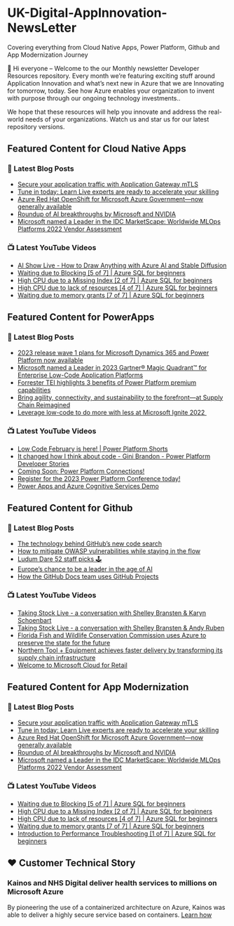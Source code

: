# UK-Digital-AppInnovation-NewsLetter

Covering everything from Cloud Native Apps, Power Platform, Github and App Modernization Journey

👋 Hi everyone – Welcome to the our Monthly newsletter Developer Resources repository. Every month we’re featuring exciting stuff around Application Innovation and what’s next new in Azure that we are Innovating for tomorrow, today. See how Azure enables your organization to invent with purpose through our ongoing technology investments..


We hope that these resources will help you innovate and address the real-world needs of your organizations. Watch us and star us for our latest repository versions.

## Featured Content for Cloud Native Apps


### 📝 Latest Blog Posts

    
<!-- BLOGCNA:START -->
- [Secure your application traffic with Application Gateway mTLS](https://azure.microsoft.com/blog/secure-your-application-traffic-with-application-gateway-mtls/)
- [Tune in today: Learn Live experts are ready to accelerate your skilling](https://azure.microsoft.com/blog/tune-in-today-learn-live-experts-are-ready-to-accelerate-your-skilling/)
- [Azure Red Hat OpenShift for Microsoft Azure Government—now generally available](https://azure.microsoft.com/blog/azure-red-hat-openshift-for-microsoft-azure-government-now-generally-available/)
- [Roundup of AI breakthroughs by Microsoft and NVIDIA](https://azure.microsoft.com/blog/roundup-of-ai-breakthroughs-by-microsoft-and-nvidia/)
- [Microsoft named a Leader in the IDC MarketScape: Worldwide MLOps Platforms 2022 Vendor Assessment](https://azure.microsoft.com/blog/microsoft-named-a-leader-in-the-idc-marketscape-worldwide-mlops-platforms-2022-vendor-assessment/)
<!-- BLOGCNA:END -->

### 📺 Latest YouTube Videos

 
<!-- YOUTUBECNA:START -->
- [AI Show Live - How to Draw Anything with Azure AI and Stable Diffusion](https://www.youtube.com/watch?v=rkR3oxHYTQk)
- [Waiting due to Blocking [5 of 7] | Azure SQL for beginners](https://www.youtube.com/watch?v=rj8OWl0ffH8)
- [High CPU due to a Missing Index [2 of 7] | Azure SQL for beginners](https://www.youtube.com/watch?v=l1Kr4VRT4-k)
- [High CPU due to lack of resources [4 of 7] | Azure SQL for beginners](https://www.youtube.com/watch?v=ki6GeQOX-do)
- [Waiting due to memory grants [7 of 7] | Azure SQL for beginners](https://www.youtube.com/watch?v=kzc-LX7T1lg)
<!-- YOUTUBECNA:END -->

##  Featured Content for PowerApps
### 📝 Latest Blog Posts
<!-- BLOGPOWER:START -->
- [2023 release wave 1 plans for Microsoft Dynamics 365 and Power Platform now available](https://cloudblogs.microsoft.com/dynamics365/bdm/2023/01/25/2023-release-wave-1-plans-for-microsoft-dynamics-365-and-power-platform-now-available/)
- [Microsoft named a Leader in 2023 Gartner® Magic Quadrant™ for Enterprise Low-Code Application Platforms](https://powerapps.microsoft.com/en-us/blog/microsoft-named-a-leader-in-2023-gartner-magic-quadrant-for-enterprise-low-code-application-platforms/)
- [Forrester TEI highlights 3 benefits of Power Platform premium capabilities](https://cloudblogs.microsoft.com/powerplatform/2022/11/28/forrester-tei-highlights-3-benefits-of-power-platform-premium-capabilities/)
- [Bring agility, connectivity, and sustainability to the forefront—at Supply Chain Reimagined](https://cloudblogs.microsoft.com/dynamics365/bdm/2022/10/27/bring-agility-connectivity-and-sustainability-to-the-forefront-at-supply-chain-reimagined/)
- [Leverage low-code to do more with less at Microsoft Ignite 2022 ](https://cloudblogs.microsoft.com/powerplatform/2022/10/12/leverage-low-code-to-do-more-with-less-at-microsoft-ignite-2022/)
<!-- BLOGPOWER:END -->
 ### 📺 Latest YouTube Videos
    
<!-- YOUTUBEPOWER:START -->
- [Low Code February is here! | Power Platform Shorts](https://www.youtube.com/watch?v=EOxwRvtBEgs)
- [It changed how I think about code - Gini Brandon - Power Platform Developer Stories](https://www.youtube.com/watch?v=OrWDTi8GVfM)
- [Coming Soon: Power Platform Connections!](https://www.youtube.com/watch?v=i-UKMARuLNw)
- [Register for the 2023 Power Platform Conference today!](https://www.youtube.com/watch?v=vcbvPep5H4w)
- [Power Apps and Azure Cognitive Services Demo](https://www.youtube.com/watch?v=ka_yY77b-0M)
<!-- YOUTUBEPOWER:END -->

##  Featured Content for Github
### 📝 Latest Blog Posts
<!-- BLOGGITHUB:START -->
- [The technology behind GitHub’s new code search](https://github.blog/2023-02-06-the-technology-behind-githubs-new-code-search/)
- [How to mitigate OWASP vulnerabilities while staying in the flow](https://github.blog/2023-02-06-how-to-mitigate-owasp-vulnerabilities-while-staying-in-the-flow/)
- [Ludum Dare 52 staff picks 🕹](https://github.blog/2023-02-03-ludum-dare-52-staff-picks/)
- [Europe’s chance to be a leader in the age of AI](https://github.blog/2023-02-03-europes-chance-to-be-a-leader-in-the-age-of-ai/)
- [How the GitHub Docs team uses GitHub Projects](https://github.blog/2023-02-02-how-the-github-docs-team-uses-github-projects/)
<!-- BLOGGITHUB:END -->
### 📺 Latest YouTube Videos
<!-- YOUTUBEGITHUB:START -->
- [Taking Stock Live - a conversation with Shelley Bransten &amp; Karyn Schoenbart](https://www.youtube.com/watch?v=j66FFVO1Nwg)
- [Taking Stock Live - a conversation with Shelley Bransten &amp; Andy Ruben](https://www.youtube.com/watch?v=RbUd55D2O1s)
- [Florida Fish and Wildlife Conservation Commission uses Azure to preserve the state for the future](https://www.youtube.com/watch?v=Y7E1CfP6Wj8)
- [Northern Tool + Equipment achieves faster delivery by transforming its supply chain infrastructure](https://www.youtube.com/watch?v=RBsf6I6uayg)
- [Welcome to Microsoft Cloud for Retail](https://www.youtube.com/watch?v=1ZG9IRJ8eEM)
<!-- YOUTUBEGITHUB:END -->
##  Featured Content for App Modernization
### 📝 Latest Blog Posts
<!-- BLOGAPPMOD:START -->
- [Secure your application traffic with Application Gateway mTLS](https://azure.microsoft.com/blog/secure-your-application-traffic-with-application-gateway-mtls/)
- [Tune in today: Learn Live experts are ready to accelerate your skilling](https://azure.microsoft.com/blog/tune-in-today-learn-live-experts-are-ready-to-accelerate-your-skilling/)
- [Azure Red Hat OpenShift for Microsoft Azure Government—now generally available](https://azure.microsoft.com/blog/azure-red-hat-openshift-for-microsoft-azure-government-now-generally-available/)
- [Roundup of AI breakthroughs by Microsoft and NVIDIA](https://azure.microsoft.com/blog/roundup-of-ai-breakthroughs-by-microsoft-and-nvidia/)
- [Microsoft named a Leader in the IDC MarketScape: Worldwide MLOps Platforms 2022 Vendor Assessment](https://azure.microsoft.com/blog/microsoft-named-a-leader-in-the-idc-marketscape-worldwide-mlops-platforms-2022-vendor-assessment/)
<!-- BLOGAPPMOD:END -->
### 📺 Latest YouTube Videos
<!-- YOUTUBEAPPMOD:START -->
- [Waiting due to Blocking [5 of 7] | Azure SQL for beginners](https://www.youtube.com/watch?v=rj8OWl0ffH8)
- [High CPU due to a Missing Index [2 of 7] | Azure SQL for beginners](https://www.youtube.com/watch?v=l1Kr4VRT4-k)
- [High CPU due to lack of resources [4 of 7] | Azure SQL for beginners](https://www.youtube.com/watch?v=ki6GeQOX-do)
- [Waiting due to memory grants [7 of 7] | Azure SQL for beginners](https://www.youtube.com/watch?v=kzc-LX7T1lg)
- [Introduction to Performance Troubleshooting [1 of 7] | Azure SQL for beginners](https://www.youtube.com/watch?v=hwdhQn6ve5o)
<!-- YOUTUBEAPPMOD:END -->


## ♥️ Customer Technical Story 

### Kainos and NHS Digital deliver health services to millions on Microsoft Azure

By pioneering the use of a containerized architecture on Azure, Kainos was able to deliver a highly secure service based on containers. [Learn how](https://customers.microsoft.com/en-us/story/1368348549535774520-kainos-and-nhs-digital-deliver-health-services-to-millions-on-microsoft-azure)

